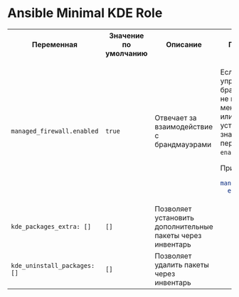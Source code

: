 ﻿# Ansible Minimal KDE Role

<table>
<tr>
    <th>Переменная</th>
    <th>Значение по умолчанию</th>
    <th>Описание</th>
    <th>Примечание</th>
</tr>
<tr>
<td>

`managed_firewall.enabled`

</td>
<td>

`true`

</td>
<td>Отвечает за взаимодействие с брандмауэрами</td>
<td>

Если для управления брандмауэром не используется менеджеры UFW или firewall, то установите значение переменной `enabled`в `false`.

Пример:

``` yaml
managed_firewall:
  enabled: false
```
</td>
</tr>
<tr>
<td>

`kde_packages_extra: []`

</td>
<td>

`[]`

</td>
<td>Позволяет установить дополнительные пакеты через инвентарь</td>
<td></td>
</tr>
<tr>
<td>

`kde_uninstall_packages: []`

</td>
<td>

`[]`

</td>
<td>Позволяет удалить пакеты через инвентарь</td>
<td></td>
</tr>
</table>
